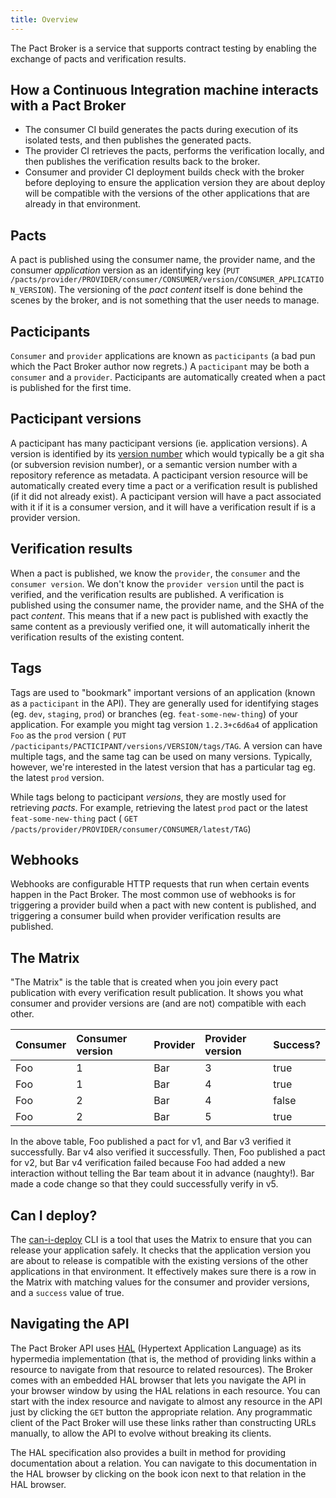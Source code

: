 ```yaml
---
title: Overview
---
```


The Pact Broker is a service that supports contract testing by enabling the exchange of pacts and verification results.

## How a Continuous Integration machine interacts with a Pact Broker

* The consumer CI build generates the pacts during execution of its isolated tests, and then publishes the generated
  pacts.
* The provider CI retrieves the pacts, performs the verification locally, and then publishes the verification results
  back to the broker.
* Consumer and provider CI deployment builds check with the broker before deploying to ensure the application version
  they are about deploy will be compatible with the versions of the other applications that are already in that
  environment.

## Pacts

A pact is published using the consumer name, the provider name, and the consumer _application_ version as an identifying
key \(`PUT /pacts/provider/PROVIDER/consumer/CONSUMER/version/CONSUMER_APPLICATION_VERSION`\). The versioning of the
_pact content_ itself is done behind the scenes by the broker, and is not something that the user needs to manage.

## Pacticipants

`Consumer` and `provider` applications are known as `pacticipants` \(a bad pun which the Pact Broker author now
regrets.\) A `pacticipant` may be both a `consumer` and a `provider`. Pacticipants are automatically created when a pact
is published for the first time.

## Pacticipant versions

A pacticipant has many pacticipant versions \(ie. application versions\). A version is identified by
its [version number](../pacticipant_version_numbers.md) which would typically be a git sha \(or subversion revision
number\), or a semantic version number with a repository reference as metadata. A pacticipant version resource will be
automatically created every time a pact or a verification result is published \(if it did not already exist\). A
pacticipant version will have a pact associated with it if it is a consumer version, and it will have a verification
result if is a provider version.

## Verification results

When a pact is published, we know the `provider`, the `consumer` and the `consumer version`. We don't know the
`provider version` until the pact is verified, and the verification results are published. A verification is published
using the consumer name, the provider name, and the SHA of the pact _content_. This means that if a new pact is
published with exactly the same content as a previously verified one, it will automatically inherit the verification
results of the existing content.

## Tags

Tags are used to "bookmark" important versions of an application \(known as a `pacticipant` in the API\). They are
generally used for identifying stages \(eg. `dev`, `staging`, `prod`\) or branches \(eg. `feat-some-new-thing`\) of your
application. For example you might tag version `1.2.3+c6d6a4` of application `Foo` as the `prod` version \(
`PUT /pacticipants/PACTICIPANT/versions/VERSION/tags/TAG`. A version can have multiple tags, and the same tag can be
used on many versions. Typically, however, we're interested in the latest version that has a particular tag eg. the
latest `prod` version.

While tags belong to pacticipant _versions_, they are mostly used for retrieving _pacts_. For example, retrieving the
latest `prod` pact or the latest `feat-some-new-thing` pact \(
`GET /pacts/provider/PROVIDER/consumer/CONSUMER/latest/TAG`\)

## Webhooks

Webhooks are configurable HTTP requests that run when certain events happen in the Pact Broker. The most common use of
webhooks is for triggering a provider build when a pact with new content is published, and triggering a consumer build
when provider verification results are published.

## The Matrix

"The Matrix" is the table that is created when you join every pact publication with every verification result
publication. It shows you what consumer and provider versions are \(and are not\) compatible with each other.

| Consumer | Consumer version | Provider | Provider version | Success? |
|:---------|:-----------------|:---------|:-----------------|:---------|
| Foo      | 1                | Bar      | 3                | true     |
| Foo      | 1                | Bar      | 4                | true     |
| Foo      | 2                | Bar      | 4                | false    |
| Foo      | 2                | Bar      | 5                | true     |

In the above table, Foo published a pact for v1, and Bar v3 verified it successfully. Bar v4 also verified it
successfully. Then, Foo published a pact for v2, but Bar v4 verification failed because Foo had added a new interaction
without telling the Bar team about it in advance \(naughty!\). Bar made a code change so that they could successfully
verify in v5.

## Can I deploy?

The [can-i-deploy](can_i_deploy) CLI is a tool that uses the Matrix to ensure that you can release your
application safely. It checks that the application version you are about to release is compatible with the existing
versions of the other applications in that environment. It effectively makes sure there is a row in the Matrix with
matching values for the consumer and provider versions, and a `success` value of true.

## Navigating the API

The Pact Broker API uses [HAL](http://stateless.co/hal_specification.html) \(Hypertext Application Language\) as its
hypermedia implementation \(that is, the method of providing links within a resource to navigate from that resource to
related resources\). The Broker comes with an embedded HAL browser that lets you navigate the API in your browser window
by using the HAL relations in each resource. You can start with the index resource and navigate to almost any resource
in the API just by clicking the `GET` button the appropriate relation. Any programmatic client of the Pact Broker will
use these links rather than constructing URLs manually, to allow the API to evolve without breaking its clients.

The HAL specification also provides a built in method for providing documentation about a relation. You can navigate to
this documentation in the HAL browser by clicking on the book icon next to that relation in the HAL browser.